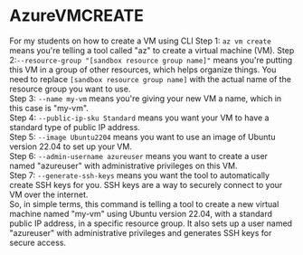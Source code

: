 # AzureVMCREATE
For my students on how to create a VM using CLI
Step 1: `az vm create` means you're telling a tool called "az" to create a virtual machine (VM). 
Step 2:`--resource-group "[sandbox resource group name]"` means you're putting this VM in a group of other resources, which helps organize things. You need to replace `[sandbox resource group name]` with the actual name of the resource group you want to use.  
Step 3: `--name my-vm` means you're giving your new VM a name, which in this case is "my-vm".  
Step 4: `--public-ip-sku Standard` means you want your VM to have a standard type of public IP address.  
Step 5: `--image Ubuntu2204` means you want to use an image of Ubuntu version 22.04 to set up your VM.  
Step 6: `--admin-username azureuser` means you want to create a user named "azureuser" with administrative privileges on this VM.  
Step 7: `--generate-ssh-keys` means you want the tool to automatically create SSH keys for you. SSH keys are a way to securely connect to your VM over the internet.  
So, in simple terms, this command is telling a tool to create a new virtual machine named "my-vm" using Ubuntu version 22.04, with a standard public IP address, in a specific resource group. It also sets up a user named "azureuser" with administrative privileges and generates SSH keys for secure access.
